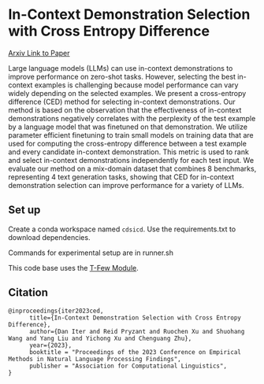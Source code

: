 # In-Context Demonstration Selection with Cross Entropy Difference

[Arxiv Link to Paper](https://arxiv.org/pdf/2305.14726.pdf)

Large language models (LLMs) can use in-context demonstrations to improve performance on zero-shot tasks. 
However, selecting the best in-context examples is challenging because model performance can vary widely depending on the selected examples. 
We present a cross-entropy difference (CED) method for selecting in-context demonstrations. 
Our method is based on the observation that the effectiveness of in-context demonstrations negatively
correlates with the perplexity of the test example by a language model that was finetuned
on that demonstration. 
We utilize parameter efficient finetuning to train small models on training data that are used for computing the cross-entropy difference between a test example and every candidate in-context demonstration. 
This metric is used to rank and select in-context demonstrations independently for each
test input. 
We evaluate our method on a mix-domain dataset that combines 8 benchmarks, representing 4 text generation tasks, showing that CED for in-context demonstration selection can improve performance for a variety of LLMs.

## Set up
Create a conda workspace named `cdsicd`. Use the requirements.txt to download dependencies. 

Commands for experimental setup are in runner.sh

This code base uses the [T-Few Module](https://github.com/r-three/t-few).

## Citation

```
@inproceedings{iter2023ced,  
      title={In-Context Demonstration Selection with Cross Entropy Difference},   
      author={Dan Iter and Reid Pryzant and Ruochen Xu and Shuohang Wang and Yang Liu and Yichong Xu and Chenguang Zhu},  
      year={2023},  
      booktitle = "Proceedings of the 2023 Conference on Empirical Methods in Natural Language Processing Findings",
      publisher = "Association for Computational Linguistics",
}
```

